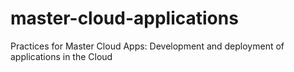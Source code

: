 # master-cloud-applications
Practices for Master Cloud Apps: Development and deployment of applications in the Cloud
